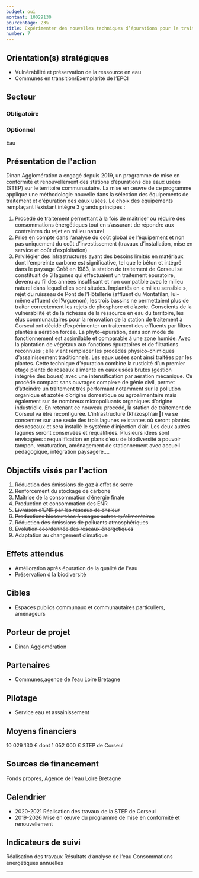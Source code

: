 ```yaml
---
budget: oui
montant: 10029130
pourcentage: 23%
title: Expérimenter des nouvelles techniques d’épurations pour le traitement des eaux usées
number: 7
---
```


## Orientation(s) stratégiques

- Vulnérabilité et préservation de la ressource en eau
- Communes en transition/Exemplarité de l’EPCI

## Secteur
### Obligatoire



### Optionnel

Eau

## Présentation de l'action

Dinan Agglomération a engagé depuis 2019, un programme de mise en conformité et renouvellement des stations d’épurations des eaux usées (STEP) sur le territoire communautaire. La mise en œuvre de ce programme applique une méthodologie nouvelle dans la sélection des équipements de traitement et d’épuration des eaux usées. Le choix
des équipements remplaçant l’existant intègre 3 grands principes :
1. Procédé de traitement permettant à la fois de maîtriser ou réduire des consommations énergétiques tout en s’assurant de répondre aux contraintes du rejet en milieu naturel
2. Prise en compte dans l’analyse du coût global de l’équipement et non pas uniquement du coût d’investissement (travaux d’installation, mise en service et coût d’exploitation)
3. Privilégier des infrastructures ayant des besoins limités en matériaux dont l’empreinte carbone est significative, tel que le béton et intégré dans le paysage
Créé en 1983, la station de traitement de Corseul se constituait de 3 lagunes qui effectuaient un traitement épuratoire, devenu au fil des années insuffisant et non
compatible avec le milieu naturel dans lequel elles sont situées. Implantés en « milieu
sensible », rejet du ruisseau de Pont de l’Hôtellerie (affluent du Montafilan, lui-même affluent de l’Arguenon), les trois bassins ne permettaient plus de traiter correctement les rejets de phosphore et d’azote.
Conscients de la vulnérabilité et de la richesse de la ressource en eau du territoire, les élus communautaires pour la rénovation de la station de traitement à Corseul ont décidé d’expérimenter un traitement des effluents par filtres plantés à aération forcée.
La phyto-épuration, dans son mode de fonctionnement est assimilable et comparable à une zone humide. Avec la plantation de végétaux aux fonctions épuratoires et de filtrations
reconnues ; elle vient remplacer les procédés physico-chimiques d’assainissement traditionnels. Les eaux usées sont ainsi traitées par les plantes. Cette technique d’épuration combine la rusticité d’un premier étage planté de roseaux alimenté en eaux usées brutes (gestion intégrée des boues) avec une intensification par aération mécanique.
Ce procédé compact sans ouvrages complexe de génie civil, permet d’atteindre un traitement très performant notamment sur la pollution organique et azotée d’origine domestique ou agroalimentaire mais également sur de nombreux micropolluants organiques d’origine industrielle.
En retenant ce nouveau procédé, la station de traitement de Corseul va être reconfigurée.
L’infrastructure (Rhizosph’air) va se concentrer sur une seule des trois lagunes existantes où seront plantés des roseaux et sera installé le système d’injection d’air.
Les deux autres lagunes seront conservées et requalifiées. Plusieurs idées sont envisagées : requalification en plans d’eau de biodiversité à pouvoir tampon, renaturation, aménagement de stationnement avec accueil pédagogique, intégration paysagère....

## Objectifs visés par l'action

1. ~~Réduction des émissions de gaz à effet de serre~~
2. Renforcement du stockage de carbone
3. Maîtrise de la consommation d’énergie finale
4. ~~Production et consommation des ENR~~
5. ~~Livraison d’ENR par les réseaux de chaleur~~
6. ~~Productions biosourcées à usages autres qu’alimentaires~~
7. ~~Réduction des émissions de polluants atmosphériques~~
8. ~~Évolution coordonnée des réseaux énergétiques~~
9. Adaptation au changement climatique


## Effets attendus

- Amélioration après épuration de la qualité de l'eau
- Préservation d la biodiversité

## Cibles

- Espaces publics communaux et communautaires particuliers, aménageurs

## Porteur de projet

- Dinan Agglomération

## Partenaires

- Communes,agence de l’eau Loire Bretagne

## Pilotage

- Service eau et assainissement

## Moyens financiers

10 029 130 € dont
1 052 000 € STEP de Corseul

## Sources de financement

Fonds propres, Agence de l’eau Loire Bretagne

## Calendrier

- 2020-2021 Réalisation des travaux de la STEP de Corseul
- 2019-2026 Mise en œuvre du programme de mise en conformité et renouvellement

## Indicateurs de suivi

Réalisation des travaux
Résultats d’analyse de l’eau Consommations énergétiques annuelles

---
